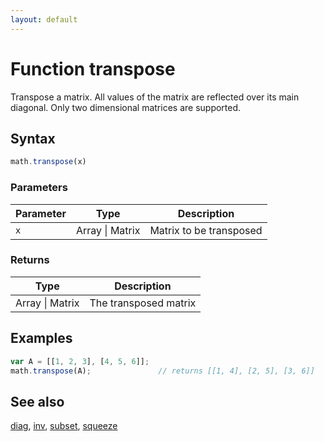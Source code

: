 ```yaml
---
layout: default
---
```


<h1 id="function-transpose">Function transpose</h1>

Transpose a matrix. All values of the matrix are reflected over its
main diagonal. Only two dimensional matrices are supported.


<h2 id="syntax">Syntax</h2>

```js
math.transpose(x)
```

<h3 id="parameters">Parameters</h3>

Parameter | Type | Description
--------- | ---- | -----------
`x` | Array &#124; Matrix | Matrix to be transposed

<h3 id="returns">Returns</h3>

Type | Description
---- | -----------
Array &#124; Matrix | The transposed matrix


<h2 id="examples">Examples</h2>

```js
var A = [[1, 2, 3], [4, 5, 6]];
math.transpose(A);               // returns [[1, 4], [2, 5], [3, 6]]
```


<h2 id="see-also">See also</h2>

[diag](diag.html),
[inv](inv.html),
[subset](subset.html),
[squeeze](squeeze.html)


<!-- Note: This file is automatically generated from source code comments. Changes made in this file will be overridden. -->

